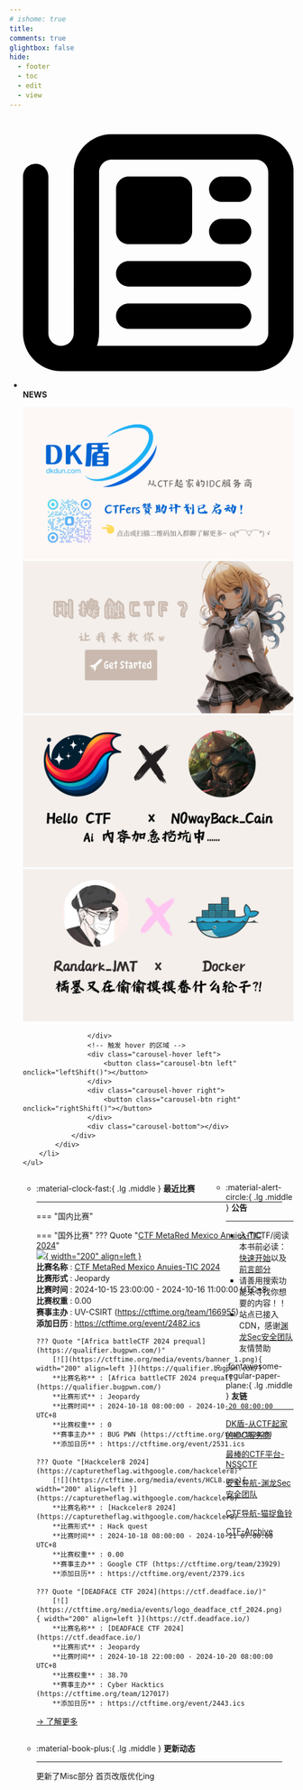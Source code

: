 ```yaml
---
# ishome: true
title: 
comments: true
glightbox: false
hide:
  - footer
  - toc
  - edit
  - view
---
```


<div class="grid cards">
    <ul>
        <li>
            <p><span class="twemoji lg middle"><svg xmlns="http://www.w3.org/2000/svg"
                        viewBox="0 0 512 512"><!--! Font Awesome Free 6.5.1 by @fontawesome - https://fontawesome.com License - https://fontawesome.com/license/free (Icons: CC BY 4.0, Fonts: SIL OFL 1.1, Code: MIT License) Copyright 2023 Fonticons, Inc.-->
                        <path
                            d="M168 80c-13.3 0-24 10.7-24 24v304c0 8.4-1.4 16.5-4.1 24H440c13.3 0 24-10.7 24-24V104c0-13.3-10.7-24-24-24H168zM72 480c-39.8 0-72-32.2-72-72V112c0-13.3 10.7-24 24-24s24 10.7 24 24v296c0 13.3 10.7 24 24 24s24-10.7 24-24V104c0-39.8 32.2-72 72-72h272c39.8 0 72 32.2 72 72v304c0 39.8-32.2 72-72 72H72zm104-344c0-13.3 10.7-24 24-24h96c13.3 0 24 10.7 24 24v80c0 13.3-10.7 24-24 24h-96c-13.3 0-24-10.7-24-24v-80zm200-24h32c13.3 0 24 10.7 24 24s-10.7 24-24 24h-32c-13.3 0-24-10.7-24-24s10.7-24 24-24zm0 80h32c13.3 0 24 10.7 24 24s-10.7 24-24 24h-32c-13.3 0-24-10.7-24-24s10.7-24 24-24zm-176 80h208c13.3 0 24 10.7 24 24s-10.7 24-24 24H200c-13.3 0-24-10.7-24-24s10.7-24 24-24zm0 80h208c13.3 0 24 10.7 24 24s-10.7 24-24 24H200c-13.3 0-24-10.7-24-24s10.7-24 24-24z">
                        </path>
                    </svg></span> <strong>NEWS</strong></p>
            <div class="grid cards">
                <div class="carousel">
                    <div class="carousel-container">
                        <a href="https://www.dkdun.cn/"><img src="./assets/banner-dkdun.png" /></a>
                        <a href="../HC_Start/" target="_blank"><img src="./assets/banner-quickstart.png" /></a>
                        <a href="../HC_AI/" target="_blank"><img src="./assets/banner-update.png" /></a>
                        <a href="https://github.com/CTF-Archives" target="_blank"><img src="./assets/banner-Achieve.png" /></a>
                        
                    </div>
                    <!-- 触发 hover 的区域 -->
                    <div class="carousel-hover left">
                        <button class="carousel-btn left" onclick="leftShift()"></button>
                    </div>
                    <div class="carousel-hover right">
                        <button class="carousel-btn right" onclick="rightShift()"></button>
                    </div>
                    <div class="carousel-bottom"></div>
                </div>
            </div>
        </li>
    </ul>
</div>

<div class="grid grid-cols-8 gap-4" style="display: grid;grid-template-columns: 70% 30%;" markdown>

<div class="grid cards" style="display: grid; grid-template-columns: 1fr;" markdown>

<div class="grid cards" markdown>

-   :material-clock-fast:{ .lg .middle } __最近比赛__

    ---
    <!-- 主页赛事展示_开始 -->
    === "国内比赛"
    
    === "国外比赛"
        ??? Quote "[CTF MetaRed Mexico Anuies-TIC 2024](https://ctfd.anuies.mx/)"  
            [![](https://ctftime.org/media/events/ctf_2024_1.jpg){ width="200" align=left }](https://ctfd.anuies.mx/)  
            **比赛名称** : [CTF MetaRed Mexico Anuies-TIC 2024](https://ctfd.anuies.mx/)  
            **比赛形式** : Jeopardy  
            **比赛时间** : 2024-10-15 23:00:00 - 2024-10-16 11:00:00 UTC+8  
            **比赛权重** : 0.00  
            **赛事主办** : UV-CSIRT (https://ctftime.org/team/166955)  
            **添加日历** : https://ctftime.org/event/2482.ics  
            
        ??? Quote "[Africa battleCTF 2024 prequal](https://qualifier.bugpwn.com/)"  
            [![](https://ctftime.org/media/events/banner_1.png){ width="200" align=left }](https://qualifier.bugpwn.com/)  
            **比赛名称** : [Africa battleCTF 2024 prequal](https://qualifier.bugpwn.com/)  
            **比赛形式** : Jeopardy  
            **比赛时间** : 2024-10-18 08:00:00 - 2024-10-20 08:00:00 UTC+8  
            **比赛权重** : 0  
            **赛事主办** : BUG PWN (https://ctftime.org/team/182428)  
            **添加日历** : https://ctftime.org/event/2531.ics  
            
        ??? Quote "[Hackceler8 2024](https://capturetheflag.withgoogle.com/hackceler8)"  
            [![](https://ctftime.org/media/events/HCL8.png){ width="200" align=left }](https://capturetheflag.withgoogle.com/hackceler8)  
            **比赛名称** : [Hackceler8 2024](https://capturetheflag.withgoogle.com/hackceler8)  
            **比赛形式** : Hack quest  
            **比赛时间** : 2024-10-18 08:00:00 - 2024-10-21 07:00:00 UTC+8  
            **比赛权重** : 0.00  
            **赛事主办** : Google CTF (https://ctftime.org/team/23929)  
            **添加日历** : https://ctftime.org/event/2379.ics  
            
        ??? Quote "[DEADFACE CTF 2024](https://ctf.deadface.io/)"  
            [![](https://ctftime.org/media/events/logo_deadface_ctf_2024.png){ width="200" align=left }](https://ctf.deadface.io/)  
            **比赛名称** : [DEADFACE CTF 2024](https://ctf.deadface.io/)  
            **比赛形式** : Jeopardy  
            **比赛时间** : 2024-10-18 22:00:00 - 2024-10-20 08:00:00 UTC+8  
            **比赛权重** : 38.70  
            **赛事主办** : Cyber Hacktics (https://ctftime.org/team/127017)  
            **添加日历** : https://ctftime.org/event/2443.ics  
            
    <!-- 主页赛事展示_结束 -->
    [→ 了解更多](./Event/)

</div>
  <div class="grid cards" markdown>

-   :material-book-plus:{ .lg .middle } __更新动态__

    ---

    更新了Misc部分 首页改版优化ing

</div>  
</div>
<div class="grid cards" markdown>

<div class="grid cards" markdown>

-   :material-alert-circle:{ .lg .middle } __公告__

    ---

    - 入门CTF/阅读本书前必读：[快速开始](./HC_Start/)以及[前言部分](./HC_Preface/)  
    - 请善用搜索功能来寻找你想要的内容！！
    - 站点已接入 CDN，感谢[渊龙Sec安全团队](https://dh.aabyss.cn)友情赞助

-   :fontawesome-regular-paper-plane:{ .lg .middle } __友链__

    ---

    [DK盾-从CTF起家的IDC服务商](https://www.dkdun.cn)

    [最棒的CTF平台-NSSCTF](https://www.nssctf.cn/)  

    [安全导航-渊龙Sec安全团队](https://dh.aabyss.cn)    

    [CTF导航-猫捉鱼铃](https://ctf.mzy0.com/)

    [CTF-Archive](https://github.com/CTF-Archives)

</div>   

</div>

</div>
